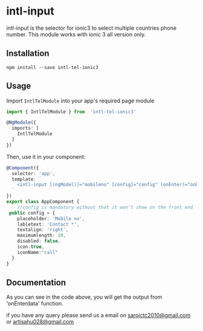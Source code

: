 # intl-input
intl-input is the selector for ionic3 to select multiple countries phone number.
This module works with ionic 3 all version  only.

Installation
------------

`npm install --save intl-tel-ionic3`

Usage
-----
Import `IntlTelModule` into your app's required page module

``` typescript
import { IntlTelModule } from  'intl-tel-ionic3'

@NgModule({
  imports: [
    IntlTelModule
  ]
})
```
Then, use it in your component:

``` typescript
@Component({
  selector: 'app',
  template: `
    <intl-input [(ngModel)]="mobileno" [config]="config" (onEnter)="onEnterdata($event)" ></intl-input>
  `
})
export class AppComponent {
    //config is mandatory without that it won't show on the front end
 public config = {
    placeholder: 'Mobile no',
    labletext: 'Contact *',
    textalign: 'right',
    maximumlength: 10,
    disabled: false,
    icon:true,
    iconName:"call"
  }
}
```
## Documentation
As you can see in the code above, you will get the output from 'onEnterdata' function.


if you have any query please send us a email on sarojctc2010@gmail.com or artisahu028@gmail.com
